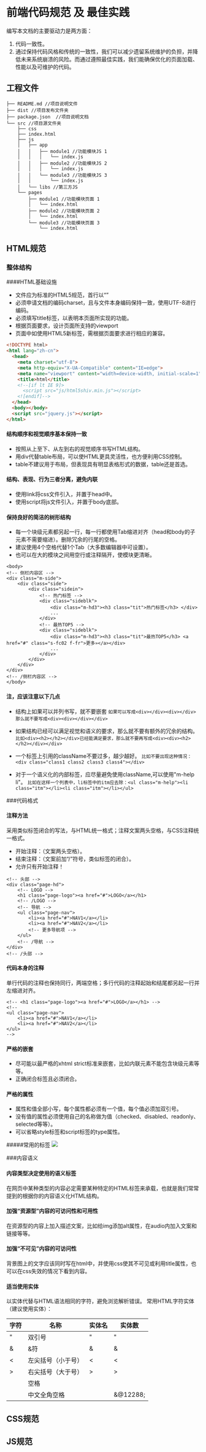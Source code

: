 # 前端代码规范 及 最佳实践

编写本文档的主要驱动力是两方面： 
1. 代码一致性。 
2. 通过保持代码风格和传统的一致性，我们可以减少遗留系统维护的负担，并降低未来系统崩溃的风险。而通过遵照最佳实践，我们能确保优化的页面加载、性能以及可维护的代码。

## 工程文件

```
├── README.md //项目说明文件
├── dist //项目发布文件夹
├── package.json  //项目说明文档
└── src //项目源文件夹
    ├── css 
    ├── index.html
    ├── js
    │   ├── app
    │   │   ├── module1 //功能模块JS 1
    │   │   │   └── index.js
    │   │   ├── module2 //功能模块JS 2
    │   │   │   └── index.js
    │   │   └── module3 //功能模块JS 3
    │   │       └── index.js
    │   └── libs //第三方JS
    └── pages
        ├── module1 //功能模块页面 1
        │   └── index.html
        ├── module2 //功能模块页面 2
        │   └── index.html
        └── module3 //功能模块页面 3
            └── index.html
```
## HTML规范

### 整体结构
####HTML基础设施
- 文件应为标准的HTML5规范，首行以“<!DOCTYPE html>”
- 必须申请文档的编码charset，且与文件本身编码保持一致，使用UTF-8进行编码。
- 必须填写title标签，以表明本页面所实现的功能。
- 根据页面要求，设计页面所支持的viewport
- 页面中如使用HTML5新标签，需根据页面要求进行相应的兼容。

``` html
<!DOCTYPE html>
<html lang="zh-cn">
  <head>
    <meta charset="utf-8">
    <meta http-equiv="X-UA-Compatible" content="IE=edge">
    <meta name="viewport" content="width=device-width, initial-scale=1">
    <title>html</title>
    <!--[if lt IE 9]>
      <script src="js/html5shiv.min.js"></script>
    <![endif]-->
  </head>
  <body></body>
  <script src="jquery.js"></script>
</html>
```
#### 结构顺序和视觉顺序基本保持一致
- 按照从上至下、从左到右的视觉顺序书写HTML结构。
- 用div代替table布局，可以使HTML更具灵活性，也方便利用CSS控制。
- table不建议用于布局，但表现具有明显表格形式的数据，table还是首选。

#### 结构、表现、行为三者分离，避免内联
- 使用link将css文件引入，并置于head中。
- 使用script将js文件引入，并置于body底部。

#### 保持良好的简洁的树形结构
- 每一个块级元素都另起一行，每一行都使用Tab缩进对齐（head和body的子元素不需要缩进）。删除冗余的行尾的空格。
- 建议使用4个空格代替1个Tab（大多数编辑器中可设置）。
- 也可以在大的模块之间用空行或注释隔开，使模块更清晰。


```
<body>
<!-- 侧栏内容区 -->
<div class="m-side">
    <div class="side">
        <div class="sidein">
            <!-- 热门标签 -->
            <div class="sideblk">
                <div class="m-hd3"><h3 class="tit">热门标签</h3> </div>
                ...
            </div>
            <!-- 最热TOP5 -->
            <div class="sideblk">
                <div class="m-hd3"><h3 class="tit">最热TOP5</h3> <a href="#" class="s-fc02 f-fr">更多»</a></div>
                ...
            </div>
        </div>
    </div>
</div>
<!-- /侧栏内容区 -->
</body>
```
#### 注，应该注意以下几点
- 结构上如果可以并列书写，就不要嵌套
`如果可以写成<div></div><div></div>那么就不要写成<div><div></div></div>`

- 如果结构已经可以满足视觉和语义的要求，那么就不要有额外的冗余的结构。
`比如<div><h2></h2></div>已经能满足要求，那么就不要再写成<div><div><h2></h2></div></div>`
- 一个标签上引用的className不要过多，越少越好。
`比如不要出现这种情况：<div class="class1 class2 class3 class4"></div>`
- 对于一个语义化的内部标签，应尽量避免使用className,可以使用"m-help li"。
`比如在这样一个列表中，li标签中的itm应去除：<ul class="m-help"><li class="itm"></li><li class="itm"></li></ul>
`

###代码格式
#### 注释方法
采用类似标签闭合的写法，与HTML统一格式；注释文案两头空格，与CSS注释统一格式。
- 开始注释：<!-- 注释文案 -->（文案两头空格）。
- 结束注释：<!-- /注释文案 -->（文案前加“/”符号，类似标签的闭合）。
- 允许只有开始注释！

```
<!-- 头部 -->
<div class="page-hd">
    <!-- LOGO -->
    <h1 class="page-logo"><a href="#">LOGO</a></h1>
    <!-- /LOGO -->
    <!-- 导航 -->
    <ul class="page-nav">
        <li><a href="#">NAV1</a></li>
        <li><a href="#">NAV2</a></li>
        <!-- 更多导航项 -->
    </ul>
    <!-- /导航 -->
</div>
<!-- /头部 -->
```
#### 代码本身的注释
单行代码的注释也保持同行，两端空格；多行代码的注释起始和结尾都另起一行并左缩进对齐。

```
<!-- <h1 class="page-logo"><a href="#">LOGO</a></h1> -->
<!--
<ul class="page-nav">
    <li><a href="#">NAV1</a></li>
    <li><a href="#">NAV2</a></li>
</ul>
-->
```
#### 严格的嵌套
- 尽可能以最严格的xhtml strict标准来嵌套，比如内联元素不能包含块级元素等等。
- 正确闭合标签且必须闭合。

#### 严格的属性
- 属性和值全部小写，每个属性都必须有一个值，每个值必须加双引号。
- 没有值的属性必须使用自己的名称做为值（checked、disabled、readonly、selected等等）。
- 可以省略style标签和script标签的type属性。

#####常用的标签
![](assets/标签.png)

###内容语义
#### 内容类型决定使用的语义标签
在网页中某种类型的内容必定需要某种特定的HTML标签来承载，也就是我们常常提到的根据你的内容语义化HTML结构。
#### 加强“资源型”内容的可访问性和可用性
在资源型的内容上加入描述文案，比如给img添加alt属性，在audio内加入文案和链接等等。
#### 加强“不可见”内容的可访问性
背景图上的文字应该同时写在html中，并使用css使其不可见或利用title属性，也可以在css失效的情况下看到内容。
#### 适当使用实体
以实体代替与HTML语法相同的字符，避免浏览解析错误。
常用HTML字符实体（建议使用实体）：

| 字符 | 名称 | 实体名 | 实体数 |
| --- | --- | --- | --- |
| " | 双引号 | &quot; | &#34; |
| & | &符 | &amp; | &#38; |
| < | 左尖括号（小于号） | &lt; | &#60; |
| > | 右尖括号（大于号） | &gt; | &#62; |
|  | 空格 | &nbsp; | &#160; |
|  | 中文全角空格 |  | &@12288; |

## CSS规范
## JS规范

